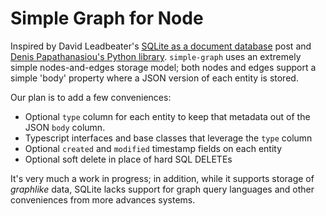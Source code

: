 # Simple Graph for Node

Inspired by David Leadbeater's [SQLite as a document database](https://dgl.cx/2020/06/sqlite-json-support) post and [Denis Papathanasiou's Python library](https://github.com/dpapathanasiou/simple-graph). `simple-graph` uses an extremely simple nodes-and-edges storage model; both nodes and edges support a simple 'body' property where a JSON version of each entity is stored.

Our plan is to add a few conveniences:

* Optional `type` column for each entity to keep that metadata out of the JSON `body` column. 
* Typescript interfaces and base classes that leverage the `type` column
* Optional `created` and `modified` timestamp fields on each entity
* Optional soft delete in place of hard SQL DELETEs

It's very much a work in progress; in addition, while it supports storage of _graphlike_ data, SQLite lacks support for graph query languages and other conveniences from more advances systems.
